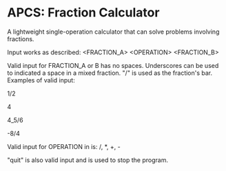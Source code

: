 # APCS: Fraction Calculator
A lightweight single-operation calculator that can solve problems involving fractions.


Input works as described:
<FRACTION_A> \<OPERATION\> <FRACTION_B>

Valid input for FRACTION_A or B has no spaces. Underscores can be used to indicated a space in a mixed fraction. "/" is used as the fraction's bar. Examples of valid input:

1/2

4

4_5/6

-8/4


Valid input for OPERATION in is: \/\, \*\, \+\, \-

"quit" is also valid input and is used to stop the program.
